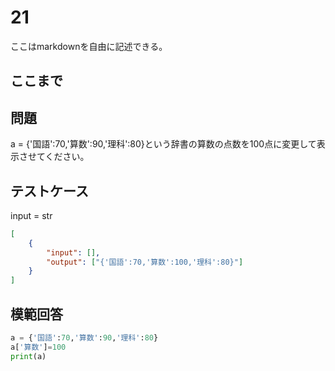 # 21

ここはmarkdownを自由に記述できる。

ここまで
---
## 問題

a = {'国語':70,'算数':90,'理科':80}という辞書の算数の点数を100点に変更して表示させてください。

## テストケース
input = str
```json
[
	{
		"input": [],
		"output": ["{'国語':70,'算数':100,'理科':80}"]
  	}
]
```

## 模範回答
```python
a = {'国語':70,'算数':90,'理科':80}
a['算数']=100
print(a)
```
